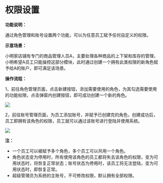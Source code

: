 # 权限设置

**功能说明：**

通过角色管理和账号设置两个功能，可以为任意员工赋予任何自定义的权限。

**示意场景：**

小明家店铺有专门的商品管理人员A，主要处理各种商品的上下架和库存的管理，小明希望A员工只能操控这部分模块，此时通过创建一个拥有此类权限的新角色赋予给A的账户，即可满足该场景。

**操作流程：**

1，前往角色管理页面，点击新建按钮，添加需要使用的角色，为其勾选需要使用的功能权限，点击弹窗内创建按钮，即可成功创建一个新的角色。

![](http://md.stringon.com/img/%7Bfilename%7D%7B.suffix%7D20200910154837.png)

2，前往账号管理页面，为员工添加账号，并赋予已创建完的角色，创建成功后，员工即拥有该角色的权限，员工就可以通过该账号进行登陆并使用系统。

![](http://md.stringon.com/img/%7Bfilename%7D%7B.suffix%7D20200910161112.png)

**注：**

* 一个员工可以被赋予多个角色，多个员工可以共用一个角色。
* 角色状态变为停用时，所有使用该角色的员工都将失去该角色的权限，变为可用状态时，将恢复正常状态；账号状态为停用时，该员工将无法登陆，变为可用状态时，即恢复正常。
* 超级管理员为系统的主账号，不可修改权限，默认拥有全部权限。

 